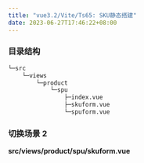 ```yaml
---
title: "vue3.2/Vite/Ts65: SKU静态搭建"
date: 2023-06-27T17:46:22+08:00
---
```


### 目录结构

```sh
└─src
    └─views
        └─product
            └─spu
                ├─index.vue
                ├─skuform.vue
                └─spuform.vue
```

### 切换场景 2

**src/views/product/spu/skuform.vue**

```html

```
